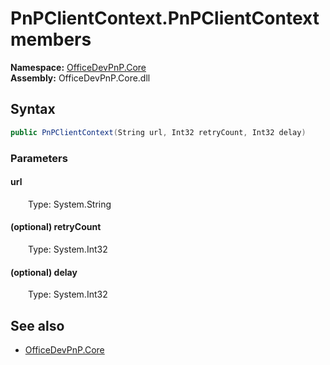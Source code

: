 # PnPClientContext.PnPClientContext members 
  

**Namespace:** [OfficeDevPnP.Core](OfficeDevPnP.Core.md)  
**Assembly:** OfficeDevPnP.Core.dll  
## Syntax
```C#
public PnPClientContext(String url, Int32 retryCount, Int32 delay)
```
### Parameters
#### url  
&emsp;&emsp;Type: System.String  
#### (optional) retryCount  
&emsp;&emsp;Type: System.Int32  
#### (optional) delay  
&emsp;&emsp;Type: System.Int32  
## See also
- [OfficeDevPnP.Core](OfficeDevPnP.Core.md)
